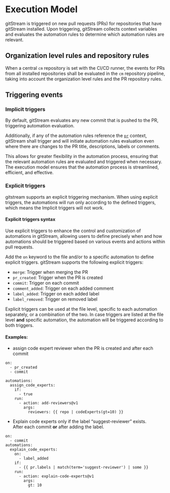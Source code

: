 # Execution Model

gitStream is triggered on new pull requests (PRs) for repositories that have gitStream installed. Upon triggering, gitStream collects context variables and evaluates the automation rules to determine which automation rules are relevant. 

## Organization level rules and repository rules

When a central `cm` repository is set with the CI/CD runner, the events for PRs from all installed repositories shall be evaluated in the `cm` repository pipeline, taking into account the organization level rules and the PR repository rules.

## Triggering events

### Implicit triggers

By default, gitStream evaluates any new commit that is pushed to the PR, triggering automation evaluation. 

Additionally, if any of the automation rules reference the [`pr`](context-variables.md) context, gitStream shall trigger and will initiate automation rules evaluation even where there are changes to the PR title, descriptions, labels or comments.

This allows for greater flexibility in the automation process, ensuring that the relevant automation rules are evaluated and triggered when necessary. The execution model ensures that the automation process is streamlined, efficient, and effective.

### Explicit triggers
gitstream supports an explicit triggering mechanism. When using explicit triggers, the automations will run only according to the defined triggers, which means the Implicit triggers will not work. 

#### Explicit triggers syntax
Use explicit triggers to enhance the control and customization of automations in gitStream, allowing users to define precisely when and how automations should be triggered based on various events and actions within pull requests.

Add the `on` keyword to the file and/or to a specific automation to define explicit triggers.
gitStream supports the following explicit triggers:

- `merge`: Trigger when merging the PR
- `pr_created`: Trigger when the PR is created
- `commit`: Trigger on each commit
- `comment_added`: Trigger on each added comment
- `label_added`: Trigger on each added label
- `label_removed`: Trigger on removed label

Explicit triggers can be used at the file level, specific to each automation separately, or a combination of the two. In case triggers are listed at the file level **and** specific automation, the automation will be triggered according to both triggers.

#### Examples:
- assign code expert reviewer when the PR is created and after each commit  
``` yaml+jinja
on:
  - pr_created
  - commit

automations:
  assign_code_experts:
    if: 
      - true
    run:
      - action: add-reviewers@v1
        args:
          reviewers: {{ repo | codeExperts(gt=10) }}
```

-  Explain code experts only if the label “suggest-reviewer” exists.  
    After each commit **or** after adding the label.
``` yaml+jinja
on:
  - commit
automations:
  explain_code_experts:
    on:
      - label_added
    if: 
      - {{ pr.labels | match(term='suggest-reviewer') | some }}
    run:
      - action: explain-code-experts@v1 
        args:
          gt: 10 
```
